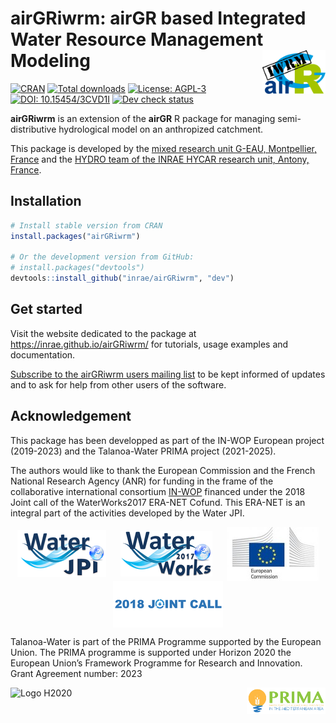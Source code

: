 
<!-- README.md is generated from README.Rmd. Please edit that file -->

# airGRiwrm: airGR based Integrated Water Resource Management Modeling <img src="man/figures/logo.png" align="right" width="20%"/>

<!-- badges: start -->

[![CRAN](https://www.r-pkg.org/badges/version-ago/airGRiwrm)](https://cran.r-project.org/package=airGRiwrm)
[![Total
downloads](https://cranlogs.r-pkg.org/badges/grand-total/airGRiwrm)](https://cran.r-project.org/package=airGRiwrm)
[![License:
AGPL-3](https://img.shields.io/badge/license-AGPL--3-orange.svg)](https://cran.r-project.org/web/licenses/AGPL-3)
[![DOI:
10.15454/3CVD1I](https://img.shields.io/badge/doi-10.15454%2F3CVD1I-purple)](https://doi.org/10.15454/3CVD1I)
[![Dev check
status](https://gitlab.irstea.fr/in-wop/airGRiwrm/badges/dev/pipeline.svg)](https://gitlab.irstea.fr/in-wop/airGRiwrm/-/pipelines)
<!-- badges: end -->

**airGRiwrm** is an extension of the **airGR** R package for managing
semi-distributive hydrological model on an anthropized catchment.

This package is developed by the [mixed research unit G-EAU,
Montpellier, France](https://g-eau.fr/index.php/en/) and the [HYDRO team
of the INRAE HYCAR research unit, Antony,
France](https://webgr.inrae.fr/eng).

## Installation

``` r
# Install stable version from CRAN
install.packages("airGRiwrm")

# Or the development version from GitHub:
# install.packages("devtools")
devtools::install_github("inrae/airGRiwrm", "dev")
```

## Get started

Visit the website dedicated to the package at
<https://inrae.github.io/airGRiwrm/> for tutorials, usage examples and
documentation.

[Subscribe to the airGRiwrm users mailing
list](https://groupes.renater.fr/sympa/subscribe/airgriwrm-users) to be
kept informed of updates and to ask for help from other users of the
software.

## Acknowledgement

This package has been developped as part of the IN-WOP European project
(2019-2023) and the Talanoa-Water PRIMA project (2021-2025).

The authors would like to thank the European Commission and the French
National Research Agency (ANR) for funding in the frame of the
collaborative international consortium
[IN-WOP](http://www.waterjpi.eu/joint-calls/joint-call-2018-waterworks-2017/booklet/in-wop)
financed under the 2018 Joint call of the WaterWorks2017 ERA-NET Cofund.
This ERA-NET is an integral part of the activities developed by the
Water JPI.

<p style="display: flex; flex-wrap: wrap; justify-content: space-around; align-items: center;">
<img src="man/figures/logo_water_jpi.png" alt="Water JPI"/>
<img src="man/figures/logo_water_works_2017.png" alt="Water Works 2017"/>
<img src="man/figures/logo_european_commission.jpg" alt="European Commission"/>
<img src="man/figures/logo_2018_joint_call.png" alt="2018 Joint call"/>
</p>

Talanoa-Water is part of the PRIMA Programme supported by the European
Union. The PRIMA programme is supported under Horizon 2020 the European
Union’s Framework Programme for Research and Innovation. Grant Agreement
number: 2023

<p style="display: flex; justify-content: space-between;">
<img src="https://upload.wikimedia.org/wikipedia/commons/2/29/Horizon_2020_Logo.png" alt="Logo H2020" width="25%"/>
<img src="man/figures/logo_prima.png" alt="Logo PRIMA"  width="25%"/>
</p>
